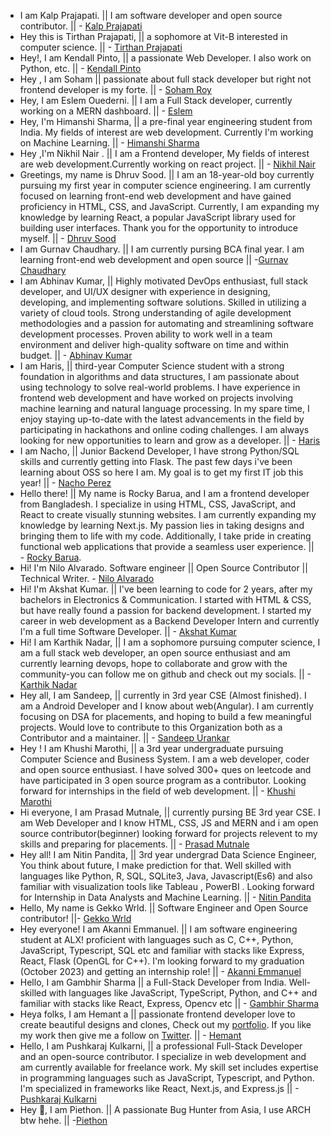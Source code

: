 - I am Kalp Prajapati. || I am software developer and open source contributor. || - [Kalp Prajapati](https://github.com/munnokd)
- Hey this is Tirthan Prajapati, || a sophomore at Vit-B interested in computer science. || - [Tirthan Prajapati](https://github.com/tirthanprajapati)
- Hey!, I am Kendall Pinto, || a passionate Web Developer. I also work on Python, etc. || - [Kendall Pinto](https//github.com/KendallDoesCoding)
- Hey , I am Soham || passionate about full stack developer but right not frontend developer is my forte. || - [Soham Roy](https://github.com/SohamRoy-01)
- Hey, I am Eslem Ouederni. || I am a Full Stack developer, currently working on a MERN dashboard. || - [Eslem](https://github.com/EslemOuederni)
- Hey, I'm Himanshi Sharma, || a pre-final year engineering student from India. My fields of interest are web development. Currently I'm working on Machine Learning. || - [Himanshi Sharma](https://github.com/HIMANSHIKSHARMA)
- Hey ,I'm Nikhil Nair . || I am a Frontend developer, My fields of interest are web development.Currently working on react project. || - [Nikhil Nair](https://github.com/NIKHILNAIR21)
- Greetings, my name is Dhruv Sood. || I am an 18-year-old boy currently pursuing my first year in computer science engineering. I am currently focused on learning front-end web development and have gained proficiency in HTML, CSS, and JavaScript. Currently, I am expanding my knowledge by learning React, a popular JavaScript library used for building user interfaces. Thank you for the opportunity to introduce myself. || - [Dhruv Sood](https://github.com/Dhruv-Sood)
- I am Gurnav Chaudhary. || I am currently pursing BCA final year. I am learning front-end web development and open source || -[Gurnav Chaudhary](https://github.com/Gurnav224)
- I am Abhinav Kumar, || Highly motivated DevOps enthusiast, full stack developer, and UI/UX designer with experience in designing, developing, and implementing software solutions. Skilled in utilizing a variety of cloud tools. Strong understanding of agile development methodologies and a passion for automating and streamlining software development processes. Proven ability to work well in a team environment and deliver high-quality software on time and within budget. || - [Abhinav Kumar](https://github.com/abhinav2712)
- I am Haris, || third-year Computer Science student with a strong foundation in algorithms and data structures, I am passionate about using technology to solve real-world problems. I have experience in frontend web development and have worked on projects involving machine learning and natural language processing. In my spare time, I enjoy staying up-to-date with the latest advancements in the field by participating in hackathons and online coding challenges. I am always looking for new opportunities to learn and grow as a developer. || - [Haris](https://github.com/harisdev-netizen)
- I am Nacho, || Junior Backend Developer, I have strong Python/SQL skills and currently getting into Flask. The past few days i've been learning about OSS so here I am. My goal is to get my first IT job this year! || - [Nacho Perez](https://github.com/naachoperez1)
- Hello there! || My name is Rocky Barua, and I am a frontend developer from Bangladesh. I specialize in using HTML, CSS, JavaScript, and React to create visually stunning websites. I am currently expanding my knowledge by learning Next.js. My passion lies in taking designs and bringing them to life with my code. Additionally, I take pride in creating functional web applications that provide a seamless user experience. || - [Rocky Barua](https://github.com/Drougnov).
- Hi! I'm Nilo Alvarado. Software engineer || Open Source Contributor || Technical Writer. - [Nilo Alvarado](github.com/nfa1)
- Hi! I'm Akshat Kumar. || I've been learning to code for 2 years, after my bachelors in Electronics & Communication. I started with HTML & CSS, but have really found a passion for backend development. I started my career in web development as a Backend Developer Intern and currently I'm a full time Software Developer. || - [Akshat Kumar](https://github.com/KyloRen04)
- Hi! I am Karthik Nadar, || I am a sophomore pursuing computer science, I am a full stack web developer, an open source enthusiast and am currently learning devops, hope to collaborate and grow with the community-you can follow me on github and check out my socials. || - [Karthik Nadar](https://github.com/karthiknadar1204)
- Hey all, I am Sandeep, || currently in 3rd year CSE (Almost finished). I am a Android Developer and I know about web(Angular). I am currently focusing on DSA for placements, and hoping to build a few meaningful projects. Would love to contribute to this Organization both as a Contributor and a maintainer. || - [Sandeep Urankar](https://github.com/SandeepUrankar)
- Hey ! I am Khushi Marothi, || a 3rd year undergraduate pursuing Computer Science and Business System. I am a web developer, coder and open source enthusiast. I have solved 300+ ques on leetcode and have participated in 3 open source program as a contributor. Looking forward for internships in the field of web development. || - [Khushi Marothi](https://github.com/khushimarothi)
- Hi everyone, I am Prasad Mutnale, || currently pursing BE 3rd year CSE. I am Web Developer and I know HTML, CSS, JS and MERN and i am open source contributor(beginner) looking forward for projects relevent to my skills and preparing for placements. || - [Prasad Mutnale](https://github.com/Prasad-mutnale) 
- Hey all! I am Nitin Pandita, || 3rd year undergrad Data Science Engineer, You think about future, I make prediction for that. Well skilled with languages like Python, R, SQL, SQLite3, Java, Javascript(Es6) and also familiar with visualization tools like Tableau , PowerBI . Looking forward for Internship in Data Analysts and Machine Learning. || - [Nitin Pandita](https://github.com/nitin-pandita)
- Hello, My name is Gekko Wrld. || Software Engineer and Open Source contributor! ||- [Gekko Wrld](https://github.com/gekkowrld)
- Hey everyone! I am Akanni Emmanuel. || I am software engineering student at ALX! proficient with languages such as C, C++, Python, JavaScript, Typescript, SQL etc and familiar with stacks like Express, React, Flask (OpenGL for C++). I'm looking forward to my graduation (October 2023) and getting an internship role! || - [Akanni Emmanuel](https://github.com/Akanni5/)
- Hello, I am Gambhir Sharma || a Full-Stack Developer from India. Well-skilled with languages like JavaScript, TypeScript, Python, and C++ and familiar with stacks like React, Express, Opencv etc || - [Gambhir Sharma](https://github.com/gambhirsharma)
- Heya folks, I am Hemant a || passionate frontend developer love to create beautiful designs and clones, Check out my [portfolio](https://itsmehemant.tech). If you like my work then give me a follow on [Twitter](https://twitter.com/hemantwasthere). || - [Hemant](https://twitter.com/hemantwasthere)
- Hello, I am Pushkaraj Kulkarni, || a professional Full-Stack Developer and an open-source contributor. I specialize in web development and am currently available for freelance work. My skill set includes expertise in programming languages such as JavaScript, Typescript, and Python. I'm specialized in frameworks like React, Next.js, and Express.js || -[Pushkaraj Kulkarni](https://github.com/pushkaraj2007)
- Hey 👋, I am Piethon. || A passionate Bug Hunter from Asia, I use ARCH btw hehe. || -[Piethon](https://github.com/Pyth0nHere)
